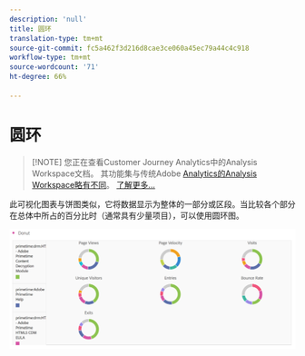 ```yaml
---
description: 'null'
title: 圆环
translation-type: tm+mt
source-git-commit: fc5a462f3d216d8cae3ce060a45ec79a44c4c918
workflow-type: tm+mt
source-wordcount: '71'
ht-degree: 66%

---
```



# 圆环

>[!NOTE] 您正在查看Customer Journey Analytics中的Analysis Workspace文档。 其功能集与传统Adobe [Analytics的Analysis Workspace略有不同](https://docs.adobe.com/content/help/zh-Hans/analytics/analyze/analysis-workspace/home.html)。 [了解更多...](/help/getting-started/cja-aa.md)

此可视化图表与饼图类似，它将数据显示为整体的一部分或区段。当比较各个部分在总体中所占的百分比时（通常具有少量项目），可以使用圆环图。

![](assets/donut.png)

